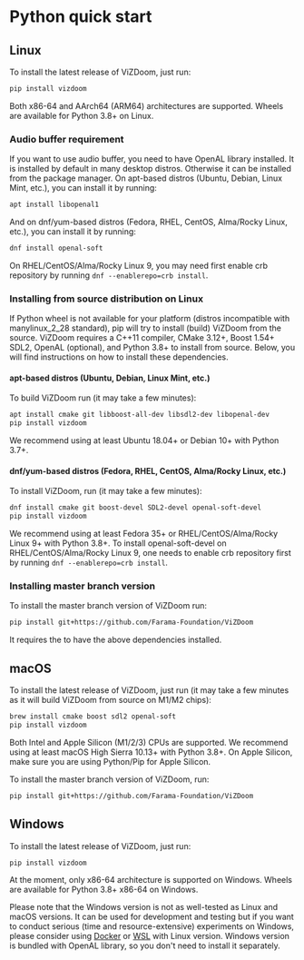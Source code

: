 # Python quick start

## Linux
To install the latest release of ViZDoom, just run:
```sh
pip install vizdoom
```
Both x86-64 and AArch64 (ARM64) architectures are supported.
Wheels are available for Python 3.8+ on Linux.

### Audio buffer requirement

If you want to use audio buffer, you need to have OpenAL library installed.
It is installed by default in many desktop distros. Otherwise it can be installed from the package manager.
On apt-based distros (Ubuntu, Debian, Linux Mint, etc.), you can install it by running:
```sh
apt install libopenal1
```
And on dnf/yum-based distros (Fedora, RHEL, CentOS, Alma/Rocky Linux, etc.), you can install it by running:
```sh
dnf install openal-soft
```
On RHEL/CentOS/Alma/Rocky Linux 9, you may need first enable crb repository by running `dnf --enablerepo=crb install`.

### Installing from source distribution on Linux

If Python wheel is not available for your platform (distros incompatible with manylinux_2_28 standard), pip will try to install (build) ViZDoom from the source.
ViZDoom requires a C++11 compiler, CMake 3.12+, Boost 1.54+ SDL2, OpenAL (optional), and Python 3.8+ to install from source.
Below, you will find instructions on how to install these dependencies.

#### apt-based distros (Ubuntu, Debian, Linux Mint, etc.)

To build ViZDoom run (it may take a few minutes):
```sh
apt install cmake git libboost-all-dev libsdl2-dev libopenal-dev
pip install vizdoom
```
We recommend using at least Ubuntu 18.04+ or Debian 10+ with Python 3.7+.

#### dnf/yum-based distros (Fedora, RHEL, CentOS, Alma/Rocky Linux, etc.)

To install ViZDoom, run (it may take a few minutes):
```sh
dnf install cmake git boost-devel SDL2-devel openal-soft-devel
pip install vizdoom
```
We recommend using at least Fedora 35+ or RHEL/CentOS/Alma/Rocky Linux 9+ with Python 3.8+.
To install openal-soft-devel on RHEL/CentOS/Alma/Rocky Linux 9, one needs to enable crb repository first by running `dnf --enablerepo=crb install`.

### Installing master branch version

To install the master branch version of ViZDoom run:
```sh
pip install git+https://github.com/Farama-Foundation/ViZDoom
```
It requires the to have the above dependencies installed.


## macOS
To install the latest release of ViZDoom, just run (it may take a few minutes as it will build ViZDoom from source on M1/M2 chips):
```sh
brew install cmake boost sdl2 openal-soft
pip install vizdoom
```
Both Intel and Apple Silicon (M1/2/3) CPUs are supported.
We recommend using at least macOS High Sierra 10.13+ with Python 3.8+.
On Apple Silicon, make sure you are using Python/Pip for Apple Silicon.

To install the master branch version of ViZDoom, run:
```sh
pip install git+https://github.com/Farama-Foundation/ViZDoom
```


## Windows
To install the latest release of ViZDoom, just run:
```sh
pip install vizdoom
```
At the moment, only x86-64 architecture is supported on Windows.
Wheels are available for Python 3.8+ x86-64 on Windows.

Please note that the Windows version is not as well-tested as Linux and macOS versions.
It can be used for development and testing but if you want to conduct serious (time and resource-extensive) experiments on Windows,
please consider using [Docker](https://docs.docker.com/docker-for-windows/install/) or [WSL](https://docs.microsoft.com/en-us/windows/wsl/install-win10) with Linux version.
Windows version is bundled with OpenAL library, so you don't need to install it separately.

